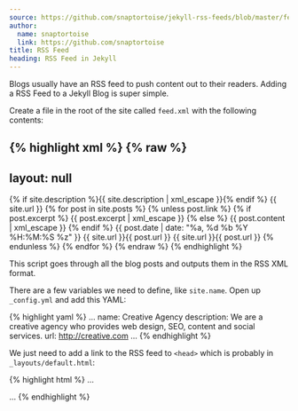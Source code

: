 ```yaml
---
source: https://github.com/snaptortoise/jekyll-rss-feeds/blob/master/feed.articles.xml
author:
  name: snaptortoise
  link: https://github.com/snaptortoise
title: RSS Feed
heading: RSS Feed in Jekyll
---
```


Blogs usually have an RSS feed to push content out to their readers. Adding a RSS Feed to a Jekyll Blog is super simple.

Create a file in the root of the site called `feed.xml` with the following contents:

{% highlight xml %}
{% raw %}
---
layout: null
---
<?xml version="1.0" encoding="UTF-8"?>
<rss version="2.0" xmlns:atom="http://www.w3.org/2005/Atom">
  <channel>
    <title>{{ site.name | xml_escape }} - Articles</title>
    <description>{% if site.description %}{{ site.description | xml_escape }}{% endif %}</description>
    <link>
    {{ site.url }}</link>
    {% for post in site.posts %}
      {% unless post.link %}
      <item>
        <title>{{ post.title | xml_escape }}</title>
        {% if post.excerpt %}
          <description>{{ post.excerpt | xml_escape }}</description>
        {% else %}
          <description>{{ post.content | xml_escape }}</description>
        {% endif %}
        <pubDate>{{ post.date | date: "%a, %d %b %Y %H:%M:%S %z" }}</pubDate>
        <link>
        {{ site.url }}{{ post.url }}</link>
        <guid isPermaLink="true">{{ site.url }}{{ post.url }}</guid>
      </item>
      {% endunless %}
    {% endfor %}
  </channel>
</rss>
{% endraw %}
{% endhighlight %}

This script goes through all the blog posts and outputs them in the RSS XML format.

There are a few variables we need to define, like `site.name`. Open up `_config.yml` and add this YAML:

{% highlight yaml %}
...
name: Creative Agency
description: We are a creative agency who provides web design, SEO, content and social services.
url: http://creative.com
...
{% endhighlight %}

We just need to add a link to the RSS feed to `<head>` which is probably in `_layouts/default.html`:

{% highlight html %}
...
<link rel="alternate" type="application/rss+xml" title="My Site RSS" href="/feed.xml" />
...
{% endhighlight %}
